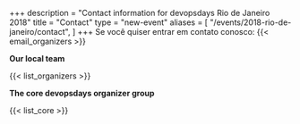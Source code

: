+++
description = "Contact information for devopsdays Rio de Janeiro 2018"
title = "Contact"
type = "new-event"
aliases = [
        "/events/2018-rio-de-janeiro/contact",
]
+++
Se você quiser entrar em contato conosco: {{< email_organizers >}}

**Our local team**

{{< list_organizers >}}

**The core devopsdays organizer group**

{{< list_core >}}